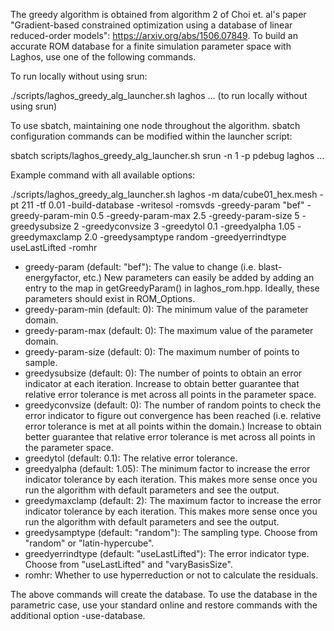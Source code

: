 The greedy algorithm is obtained from algorithm 2 of Choi et. al's
paper "Gradient-based constrained optimization using a database
of linear reduced-order models": https://arxiv.org/abs/1506.07849.
To build an accurate ROM database for a finite simulation parameter space
with Laghos, use one of the following commands.

To run locally without using srun:

./scripts/laghos_greedy_alg_launcher.sh laghos ... (to run locally without using srun)

To use sbatch, maintaining one node throughout the algorithm. sbatch configuration
commands can be modified within the launcher script:

sbatch scripts/laghos_greedy_alg_launcher.sh srun -n 1 -p pdebug laghos ...

Example command with all available options:

./scripts/laghos_greedy_alg_launcher.sh laghos -m data/cube01_hex.mesh -pt 211 -tf 0.01 -build-database -writesol -romsvds -greedy-param "bef" -greedy-param-min 0.5 -greedy-param-max 2.5 -greedy-param-size 5 -greedysubsize 2 -greedyconvsize 3 -greedytol 0.1 -greedyalpha 1.05 - greedymaxclamp 2.0 -greedysamptype random -greedyerrindtype useLastLifted -romhr

- greedy-param (default: "bef"): The value to change (i.e. blast-energyfactor, etc.)
New parameters can easily be added by adding an entry to the map in getGreedyParam()
in laghos_rom.hpp. Ideally, these parameters should exist in ROM_Options.
- greedy-param-min (default: 0): The minimum value of the parameter domain.
- greedy-param-max (default: 0): The maximum value of the parameter domain.
- greedy-param-size (default: 0): The maximum number of points to sample.
- greedysubsize (default: 0): The number of points to obtain an error indicator at
each iteration. Increase to obtain better guarantee that relative error tolerance
is met across all points in the parameter space.
- greedyconvsize (default: 0): The number of random points to check the error indicator to
figure out convergence has been reached (i.e. relative error tolerance is met
at all points within the domain.) Increase to obtain better guarantee that relative
error tolerance is met across all points in the parameter space.
- greedytol (default: 0.1): The relative error tolerance.
- greedyalpha (default: 1.05): The minimum factor to increase the error indicator
tolerance by each iteration. This makes more sense once you run the algorithm with
default parameters and see the output.
- greedymaxclamp (default: 2): The maximum factor to increase the error indicator
tolerance by each iteration. This makes more sense once you run the algorithm with
default parameters and see the output.
- greedysamptype (default: "random"): The sampling type. Choose from "random" or "latin-hypercube".
- greedyerrindtype (default: "useLastLifted"): The error indicator type. Choose from "useLastLifted" and "varyBasisSize".
- romhr: Whether to use hyperreduction or not to calculate the residuals.

The above commands will create the database. To use the database in the
parametric case, use your standard online and restore commands with the
additional option -use-database.
